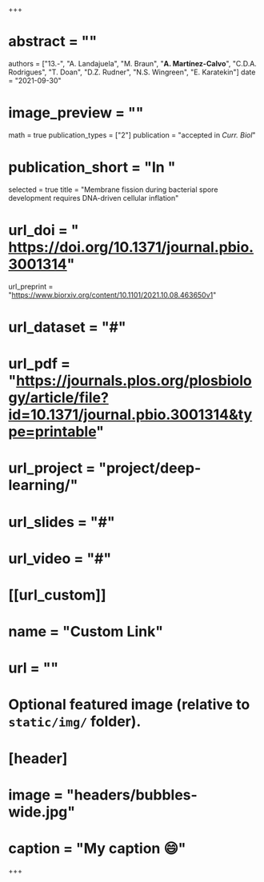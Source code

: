 +++

# abstract = ""
authors = ["13.-", "A. Landajuela", "M. Braun", "**A. Martínez-Calvo**", "C.D.A. Rodrigues", "T. Doan", "D.Z. Rudner", "N.S. Wingreen", "E. Karatekin"]
date = "2021-09-30"
# image_preview = ""
math = true
publication_types = ["2"]
 publication = "accepted in _Curr._ _Biol_"
# publication_short = "In "
selected = true
title = "Membrane fission during bacterial spore development requires DNA-driven cellular inflation"
# url_doi = " https://doi.org/10.1371/journal.pbio.3001314"
url_preprint = "https://www.biorxiv.org/content/10.1101/2021.10.08.463650v1"
# url_dataset = "#"
# url_pdf = "https://journals.plos.org/plosbiology/article/file?id=10.1371/journal.pbio.3001314&type=printable"
# url_project = "project/deep-learning/"
# url_slides = "#"
# url_video = "#"

# [[url_custom]]
 # name = "Custom Link"
 # url = ""

# Optional featured image (relative to `static/img/` folder).
# [header]
# image = "headers/bubbles-wide.jpg"
# caption = "My caption :smile:"

+++
